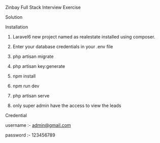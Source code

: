 Zinbay Full Stack Interview Exercise

Solution

Installation


1. Laravel6 new project named as realestate installed using composer.

2. Enter your database credentials in your .env file

3. php artisan migrate

4. php artisan key:generate

5. npm install

6. npm run dev

7. php artisan serve 

8. only super admin have the access to view the leads

Credential

username :- admin@gmail.com

password :- 123456789

